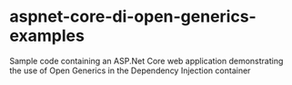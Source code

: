 # aspnet-core-di-open-generics-examples
Sample code containing an ASP.Net Core web application demonstrating the use of Open Generics in the Dependency Injection container
